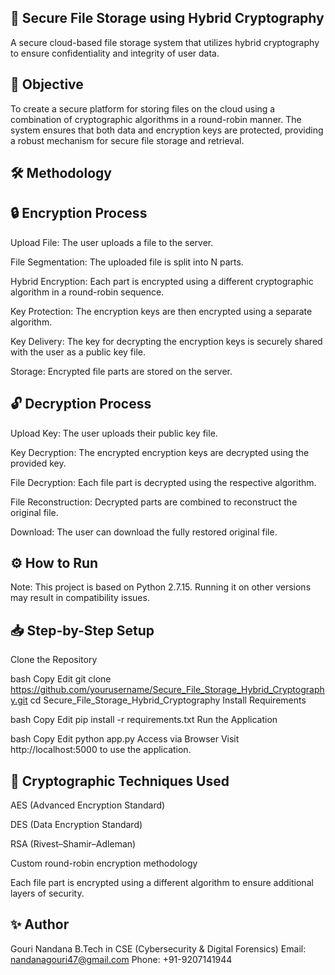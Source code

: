 ## 🔐 Secure File Storage using Hybrid Cryptography

A secure cloud-based file storage system that utilizes hybrid cryptography to ensure confidentiality and integrity of user data.

## 🚀 Objective

To create a secure platform for storing files on the cloud using a combination of cryptographic algorithms in a round-robin manner. The system ensures that both data and encryption keys are protected, providing a robust mechanism for secure file storage and retrieval.

## 🛠️ Methodology

## 🔒 Encryption Process

Upload File: The user uploads a file to the server.

File Segmentation: The uploaded file is split into N parts.

Hybrid Encryption: Each part is encrypted using a different cryptographic algorithm in a round-robin sequence.

Key Protection: The encryption keys are then encrypted using a separate algorithm.

Key Delivery: The key for decrypting the encryption keys is securely shared with the user as a public key file.

Storage: Encrypted file parts are stored on the server.

## 🔓 Decryption Process

Upload Key: The user uploads their public key file.

Key Decryption: The encrypted encryption keys are decrypted using the provided key.

File Decryption: Each file part is decrypted using the respective algorithm.

File Reconstruction: Decrypted parts are combined to reconstruct the original file.

Download: The user can download the fully restored original file.

## ⚙️ How to Run

Note: This project is based on Python 2.7.15. Running it on other versions may result in compatibility issues.

## 📥 Step-by-Step Setup

Clone the Repository

bash
Copy
Edit
git clone https://github.com/yourusername/Secure_File_Storage_Hybrid_Cryptography.git
cd Secure_File_Storage_Hybrid_Cryptography
Install Requirements

bash
Copy
Edit
pip install -r requirements.txt
Run the Application

bash
Copy
Edit
python app.py
Access via Browser Visit http://localhost:5000 to use the application.

## 🔐 Cryptographic Techniques Used

AES (Advanced Encryption Standard)

DES (Data Encryption Standard)

RSA (Rivest–Shamir–Adleman)

Custom round-robin encryption methodology

Each file part is encrypted using a different algorithm to ensure additional layers of security.

## ✨ Author

Gouri Nandana
B.Tech in CSE (Cybersecurity & Digital Forensics)
Email: nandanagouri47@gmail.com
Phone: +91-9207141944
